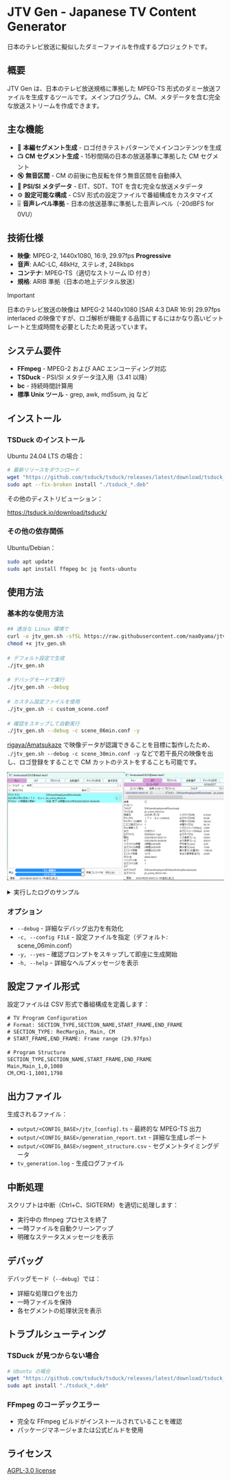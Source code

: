 # JTV Gen - Japanese TV Content Generator

日本のテレビ放送に擬似したダミーファイルを作成するプロジェクトです。

## 概要

JTV Gen は、日本のテレビ放送規格に準拠した MPEG-TS 形式のダミー放送ファイルを生成するツールです。メインプログラム、CM、メタデータを含む完全な放送ストリームを作成できます。

## 主な機能

- 🎥 **本編セグメント生成** - ロゴ付きテストパターンでメインコンテンツを生成
- 📺 **CM セグメント生成** - 15秒間隔の日本の放送基準に準拠した CM セグメント
- 🔇 **無音区間** - CM の前後に色反転を伴う無音区間を自動挿入
- 📡 **PSI/SI メタデータ** - EIT、SDT、TOT を含む完全な放送メタデータ
- ⚙️ **設定可能な構成** - CSV 形式の設定ファイルで番組構成をカスタマイズ
- 🎚️ **音声レベル準拠** - 日本の放送基準に準拠した音声レベル（-20dBFS for 0VU）

## 技術仕様

- **映像**: MPEG-2, 1440x1080, 16:9, 29.97fps **Progressive**
- **音声**: AAC-LC, 48kHz, ステレオ, 248kbps
- **コンテナ**: MPEG-TS（適切なストリーム ID 付き）
- **規格**: ARIB 準拠（日本の地上デジタル放送）

> [!IMPORTANT]
> 日本のテレビ放送の映像は MPEG-2 1440x1080 [SAR 4:3 DAR 16:9] 29.97fps interlaced の映像ですが、ロゴ解析が機能する品質にするにはかなり高いビットレートと生成時間を必要としたため見送っています。

## システム要件

- **FFmpeg** - MPEG-2 および AAC エンコーディング対応
- **TSDuck** - PSI/SI メタデータ注入用（3.41 以降）
- **bc** - 持続時間計算用
- **標準 Unix ツール** - grep, awk, md5sum, jq など

## インストール

### TSDuck のインストール

Ubuntu 24.04 LTS の場合：

```bash
# 最新リリースをダウンロード
wget "https://github.com/tsduck/tsduck/releases/latest/download/tsduck_*.deb"
sudo apt --fix-broken install "./tsduck_*.deb"

```

その他のディストリビューション：

https://tsduck.io/download/tsduck/

### その他の依存関係

Ubuntu/Debian：

```bash
sudo apt update
sudo apt install ffmpeg bc jq fonts-ubuntu

```

## 使用方法

### 基本的な使用方法

```bash
## 適当な Linux 環境で
curl -o jtv_gen.sh -sfSL https://raw.githubusercontent.com/naa0yama/jtv-gen/refs/heads/main/jtv_gen.sh
chmod +x jtv_gen.sh

# デフォルト設定で生成
./jtv_gen.sh

# デバッグモードで実行
./jtv_gen.sh --debug

# カスタム設定ファイルを使用
./jtv_gen.sh -c custom_scene.conf

# 確認をスキップして自動実行
./jtv_gen.sh --debug -c scene_06min.conf -y

```

[rigaya/Amatsukaze](https://github.com/rigaya/Amatsukaze) で映像データが認識できることを目標に製作したため、 `./jtv_gen.sh --debug -c scene_30min.conf -y` などで若干長尺の映像を出し、ロゴ登録をすることで CM カットのテストをすることも可能です。

![image](img/b4bb641822ea.png)

<details>
<summary>実行したログのサンプル</summary>

```bash
./jtv_gen.sh -y
=== JTV Gen Started ===
Timestamp: Tue Aug  5 12:02:38 AM JST 2025
Checking system dependencies and capabilities
Verifying FFmpeg codec and filter support
Warnings - Some features may be limited:
  - MPEG-2 video codec may not be available
  - AAC audio codec may not be available
  - drawtext filter for text overlay may not be available
  - Ubuntu font (install with: sudo apt install fonts-ubuntu) may not be available
Script will attempt to run with available codecs/filters
✓ All dependencies available
✓ FFmpeg version: 6.1.1-3ubuntu5
✓ All required codecs and filters available
Loading configuration from scene_06min.conf
Loaded 10 segments and 19 configuration parameters
Preparing temporary directories
Generating comprehensive PSI/SI tables
Generated comprehensive PSI/SI tables:
  PAT:         temp/pat.xml (Program Association Table)
  NIT:         temp/nit.xml (Network Information Table)
  SDT:         temp/sdt.xml (Service Description Table)
  EIT:         temp/eit.xml (Event Information Table)
  TOT:         temp/tot.xml (Time Offset Table)
  PMT:         temp/pmt.xml (Program Map Table)
=== Media Configuration Preview ===
Configuration: scene_06min.conf
Output:        output/scene_06min/jtv_scene_06min.ts

Video:         MPEG-2, progressive, 1440x1080 [SAR 4:3, DAR 16:9]
               30000/1001 fps, bitrate min 1M, avg 6M, maxrate 12M
Audio:         aac, 48000Hz, 2ch, 248k
Duration:      00:06:00 (10793 frames)
Broadcast:     Service ID 65024, Transport Stream ID 10153
               Service: "JTV Gen" by "FFmpeg"
               Network: "Generated by naa0yama"
EIT Metadata:  Start time 2024-12-31 15:00:00 UTC, Present/Following enabled

=== Segment Structure Preview ===
SECTION_TYPE    SECTION_NAME         START_FRAME  END_FRAME    FRAME_COUNT  TIMESTAMP                
============    ============         ===========  =========    ===========  =======================  
Main            Main_1               0            1198         1199         00:00:00.00 - 00:00:39.29 ( 39.973s)
CM              CM1-1                1199         2097         899          00:00:40.00 - 00:01:09.29 ( 29.963s)
Main            Main_2               2098         7191         5094         00:01:10.00 - 00:03:59.28 (169.936s)
CM              CM2-1                7192         7641         450          00:03:59.29 - 00:04:14.29 ( 14.982s)
CM              CM2-2                7642         8540         899          00:04:14.30 - 00:04:44.29 ( 29.963s)
CM              CM2-3                8541         8990         450          00:04:44.30 - 00:04:59.29 ( 14.982s)
CM              CM2-4                8991         9439         449          00:04:59.30 - 00:05:14.28 ( 14.948s)
CM              CM2-5                9440         9888         449          00:05:14.29 - 00:05:29.28 ( 14.948s)
CM              CM2-6                9889         10338        450          00:05:29.29 - 00:05:44.28 ( 14.982s)
CM              CM2-7                10339        10793        455          00:05:44.29 - 00:06:00.04 ( 15.148s)

Auto-confirmed with -y option. Starting generation...
Generating individual segments
Using 4 parallel jobs (CPU cores: 60)
Processing 10 segments asynchronously
Overall: 001/010 (010.00%)
Completed: CM2-2
Overall: 002/010 (020.00%)
Completed: CM1-1
Overall: 003/010 (030.00%)
Completed: Main_1
Overall: 004/010 (040.00%)
Completed: CM2-6
Overall: 005/010 (050.00%)
Completed: CM2-7
Overall: 006/010 (060.00%)
Completed: CM2-1
Waiting for remaining jobs to complete...
Overall: 007/010 (070.00%)
Completed: CM2-3
Overall: 008/010 (080.00%)
Completed: CM2-5
Overall: 009/010 (090.00%)
Completed: CM2-4
Overall: 010/010 (100.00%)
Completed: Main_2
All 10 segments generated successfully
Concatenating segments to intermediate output
Found 10 segment files to concatenate
Intermediate output created: temp/scene_06min/jtv_scene_06min.ts
Injecting comprehensive PSI/SI metadata
Compiling PSI/SI tables
Compiling pat.xml
✓ pat.bin compiled successfully
Compiling pmt.xml
✓ pmt.bin compiled successfully
Compiling nit.xml
✓ nit.bin compiled successfully
Compiling sdt.xml
✓ sdt.bin compiled successfully
Compiling eit.xml
✓ eit.bin compiled successfully
Compiling tot.xml
✓ tot.bin compiled successfully
Injecting PSI/SI tables
✓ pat.bin ready for injection
✓ pmt.bin ready for injection
✓ nit.bin ready for injection
✓ sdt.bin ready for injection
✓ eit.bin ready for injection
✓ tot.bin ready for injection
Starting injection with 6 tables
Using comprehensive PSI/SI injection
Executing: tsp --japan --add-input-stuffing 1/25 -I file "temp/scene_06min/jtv_scene_06min.ts" -P inject "temp/scene_06min/pat.bin" --pid 0 --replace -P inject "temp/scene_06min/nit.bin" --pid 16 --inter-packet 250 -P inject "temp/scene_06min/sdt.bin" --pid 17 --replace -P inject "temp/scene_06min/eit.bin" --pid 18 --inter-packet 250 -P inject "temp/scene_06min/tot.bin" --pid 20 --inter-packet 2500 -P inject "temp/scene_06min/pmt.bin" --pid 257 --replace -P continuity --fix -O file "temp/scene_06min/jtv_scene_06min_with_metadata.ts"
'temp/scene_06min/jtv_scene_06min_with_metadata.ts' -> 'temp/scene_06min/jtv_scene_06min.ts'
Optimized PSI/SI metadata injection completed successfully
Analyzing injected tables:
|  First TOT local time stamp: ......................... 2025/01/01 09:00:00  |
|  Last TOT local time stamp: .......................... 2025/01/01 09:00:00  |
|  TOT country code: ................................................... JPN  |
|  0x0011  SDT/BAT ...................................... C        3,177 b/s  |
|  0x0012  EIT .......................................... C       10,338 b/s  |
|  0x0014  TDT/TOT ...................................... C        1,036 b/s  |
|  PID: 0x0011 (17)                                                  SDT/BAT  |
|  PID: 0x0012 (18)                                                      EIT  |
|  PID: 0x0014 (20)                                                  TDT/TOT  |
|  PID: 0x0011 (17)                                                  SDT/BAT  |
|  0x42 (66, SDT Actual), TID ext: 0x27A9 (10153)                             |
|  PID: 0x0012 (18)                                                      EIT  |
|  0x4E (78, EIT p/f Actual), TID ext: 0xFE00 (65024)                         |
|  PID: 0x0014 (20)                                                  TDT/TOT  |
|  0x73 (115, TOT)                                                            |
✓ EIT table detected - event information should be available
✓ TOT table detected - time information should be available
Moving final output to destination
Final output ready: output/scene_06min/jtv_scene_06min.ts(with EIT metadata) (106M)
Generating report
Report generated: output/scene_06min/generation_report.txt
CSV structure: output/scene_06min/segment_structure.csv
Technical verification:
Duration: 360.729867s, Size: 110249028 bytes, Bitrate: 2445021 bps
Verifying broadcast compatibility
PSI/SI structure verification:
pid:pid=17:access=clear:servcount=0:global:bitrate=3177:bitrate204=3447:packets=721:clear=721:scrambled=0:invalidscrambling=0:af=0:pcr=0:pts=0:dts=0:pcrleap=0:ptsleap=0:dtsleap=0:discontinuities=0:duplicated=0:unitstart=721:description=SDT/BAT
pid:pid=20:access=clear:servcount=0:global:bitrate=1036:bitrate204=1124:packets=235:clear=235:scrambled=0:invalidscrambling=0:af=0:pcr=0:pts=0:dts=0:pcrleap=0:ptsleap=0:dtsleap=0:discontinuities=0:duplicated=0:unitstart=235:description=TDT/TOT
Broadcast compatibility checks:
1. Service information:
    Service Id: 0xFE00 (65024), EITs: no, EITp/f: yes, CA mode: free
    - Descriptor 0: Service (0x48, 72), 18 bytes
      Service type: 0x01 (Digital television service)
2. Time information:
* TOT, TID 0x73 (115), PID 0x0014 (20)
1. Event information:
    - Event Id: 0x03E9 (1001)
      - Descriptor 0: Short Event (0x4D, 77), 48 bytes
        Event name: "JTV Gen Program"
Broadcast verification procedure:
  1. Check PSI/SI metadata injection
  2. Verify service information display
  3. Confirm the following are included:
     ✅ Genre information
     ✅ Resolution information
     ✅ Service name: JTV Gen
     ✅ Start time: 2024-12-31 15:00:00
Cleaning up temporary files
=== JTV Gen Completed ===

```

</details>

### オプション

- `--debug` - 詳細なデバッグ出力を有効化
- `-c, --config FILE` - 設定ファイルを指定（デフォルト: scene_06min.conf）
- `-y, --yes` - 確認プロンプトをスキップして即座に生成開始
- `-h, --help` - 詳細なヘルプメッセージを表示

## 設定ファイル形式

設定ファイルは CSV 形式で番組構成を定義します：

```text
# TV Program Configuration
# Format: SECTION_TYPE,SECTION_NAME,START_FRAME,END_FRAME
# SECTION_TYPE: RecMargin, Main, CM
# START_FRAME,END_FRAME: Frame range (29.97fps)

# Program Structure
SECTION_TYPE,SECTION_NAME,START_FRAME,END_FRAME
Main,Main_1,0,1000
CM,CM1-1,1001,1798

```

## 出力ファイル

生成されるファイル：

- `output/<CONFIG_BASE>/jtv_[config].ts` - 最終的な MPEG-TS 出力
- `output/<CONFIG_BASE>/generation_report.txt` - 詳細な生成レポート
- `output/<CONFIG_BASE>/segment_structure.csv` - セグメントタイミングデータ
- `tv_generation.log` - 生成ログファイル

## 中断処理

スクリプトは中断（Ctrl+C、SIGTERM）を適切に処理します：

- 実行中の ffmpeg プロセスを終了
- 一時ファイルを自動クリーンアップ
- 明確なステータスメッセージを表示

## デバッグ

デバッグモード（`--debug`）では：

- 詳細な処理ログを出力
- 一時ファイルを保持
- 各セグメントの処理状況を表示

## トラブルシューティング

### TSDuck が見つからない場合

```bash
# Ubuntu の場合
wget "https://github.com/tsduck/tsduck/releases/latest/download/tsduck_*.deb"
sudo apt install "./tsduck_*.deb"

```

### FFmpeg のコーデックエラー

- 完全な FFmpeg ビルドがインストールされていることを確認
- パッケージマネージャまたは公式ビルドを使用

## ライセンス

[AGPL-3.0 license](LICENSE)
